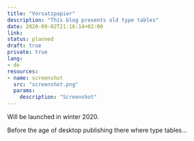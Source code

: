 ```yaml
---
title: "Vorsatzpapier"
description: "This blog presents old type tables"
date: 2020-09-02T21:16:14+02:00
link:
status: planned
draft: true
private: true
lang:
- de
resources:
- name: screenshot
  src: "screenshot.png"
  params:
    description: "Screenshot"
---
```

Will be launched in winter 2020.

Before the age of desktop publishing there where type tables...
